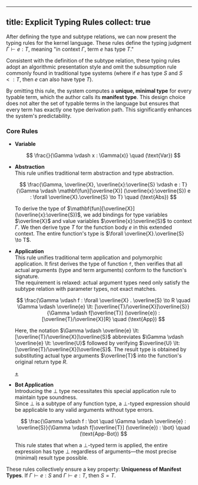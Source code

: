 
---
title: Explicit Typing Rules
collect: true
---

After defining the type and subtype relations, we can now present the typing rules for the kernel language. These rules define the typing judgment $\Gamma \vdash e : T$, meaning "in context $\Gamma$, term $e$ has type $T$."

Consistent with the definition of the subtype relation, these typing rules adopt an algorithmic presentation style and omit the subsumption rule commonly found in traditional type systems (where if $e$ has type $S$ and $S \lt: T$, then $e$ can also have type $T$).

By omitting this rule, the system computes a **unique, minimal type** for every typable term, which the author calls its **manifest type**. This design choice does not alter the set of typable terms in the language but ensures that every term has exactly one type derivation path. This significantly enhances the system's predictability.

### Core Rules

- **Variable**

  $$
  \frac{}{\Gamma \vdash x : \Gamma(x)} \quad (\text{Var})
  $$

- **Abstraction**  
  This rule unifies traditional term abstraction and type abstraction.

  $$
  \frac{\Gamma, \overline{X}, \overline{x}:\overline{S} \vdash e : T}{\Gamma \vdash \mathbf{fun}[\overline{X}] (\overline{x}:\overline{S}) e : \forall \overline{X}.\overline{S} \to T} \quad (\text{Abs})
  $$

  To derive the type of $\mathbf{fun}[\overline{X}] (\overline{x}:\overline{S})$, we add bindings for type variables $\overline{X}$ and value variables $\overline{x}:\overline{S}$ to context $\Gamma$. We then derive type $T$ for the function body $e$ in this extended context. The entire function's type is $\forall \overline{X}.\overline{S} \to T$.

- **Application**  
  This rule unifies traditional term application and polymorphic application. It first derives the type of function `f`, then verifies that all actual arguments (type and term arguments) conform to the function's signature.  
  The requirement is relaxed: actual argument types need only satisfy the subtype relation with parameter types, not exact matches.

  $$
  \frac{\Gamma \vdash f : \forall \overline{X} . \overline{S} \to R \quad \Gamma \vdash \overline{e} \lt: [\overline{T}/\overline{X}]\overline{S}}{\Gamma \vdash f[\overline{T}] (\overline{e}) : [\overline{T}/\overline{X}]R} \quad (\text{App})
  $$

  Here, the notation $\Gamma \vdash \overline{e} \lt: [\overline{T}/\overline{X}]\overline{S}$ abbreviates $\Gamma \vdash \overline{e} \lt: \overline{U}$ followed by verifying $\overline{U} \lt: [\overline{T}/\overline{X}]\overline{S}$. The result type is obtained by substituting actual type arguments $\overline{T}$ into the function's original return type $R$.

  [+](/blog/lti/subst_code.md#:embed)

- **Bot Application**  
  Introducing the $\bot$ type necessitates this special application rule to maintain type soundness.  
  Since $\bot$ is a subtype of any function type, a $\bot$-typed expression should be applicable to any valid arguments without type errors.

  $$
  \frac{\Gamma \vdash f : \bot \quad \Gamma \vdash \overline{e} : \overline{S}}{\Gamma \vdash f[\overline{T}] (\overline{e}) : \bot} \quad (\text{App-Bot})
  $$

  This rule states that when a $\bot$-typed term is applied, the entire expression has type $\bot$ regardless of arguments—the most precise (minimal) result type possible.

These rules collectively ensure a key property: **Uniqueness of Manifest Types**. If $\Gamma \vdash e : S$ and $\Gamma \vdash e : T$, then $S=T$.